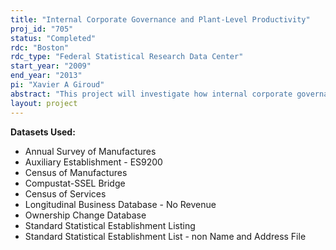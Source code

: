 ```yaml
---
title: "Internal Corporate Governance and Plant-Level Productivity"
proj_id: "705"
status: "Completed"
rdc: "Boston"
rdc_type: "Federal Statistical Research Data Center"
start_year: "2009"
end_year: "2013"
pi: "Xavier A Giroud"
abstract: "This project will investigate how internal corporate gover­nance, measured by the quality of headquarters’ monitoring of individual plants, affects plant productivity and other plant-level attributes. The plant-level data used in this project are obtained from the Census of Manufactures, Annual Survey of Manufactures, and Longitudinal Business Database. The researchers will develop two measures of internal corporate governance. The first measure is the distance (physical distance or traveling time) between headquarters and individual plants. The second measure for the quality of monitoring is the “industry closeness” between the plant and headquarters. This measure reflects the idea that headquarters understands better, and thus finds it easier to monitor, a plant that operates in an industry with which headquarters is familiar. Plant productivity will be measured by total factor productiv­ity, operating margin, and labor productivity. Three main types of regressions will be estimated. The first type of regression looks at the direct (cross-sectional) relationship between productivity and internal corporate governance. The second type of regression examines whether the productivity gains (or losses) after a change of ownership can be explained by the difference in internal cor­porate governance. The third type of regression investigates if and how internal corporate governance amplifies (or mitigates) plant-level productivity shocks (state labor laws, natural disasters, oil and electricity shocks, opening of airports and golf courses in a neighborhood of the plant). Finally, plant-level measures of internal corporate governance will be aggregated into firm-level measures of internal corporate governance (e.g., the “weighted average distance” between headquarters and the firm’s plants) that can be used to investigate the role of internal corporate governance at the firm level (e.g., for equity prices or the conglomerate discount)."
layout: project
---
```


**Datasets Used:**

  - Annual Survey of Manufactures 
  - Auxiliary Establishment - ES9200 
  - Census of Manufactures 
  - Compustat-SSEL Bridge 
  - Census of Services 
  - Longitudinal Business Database - No Revenue 
  - Ownership Change Database 
  - Standard Statistical Establishment Listing 
  - Standard Statistical Establishment List - non Name and Address File 

